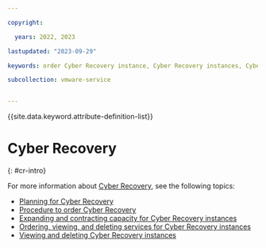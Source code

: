 ```yaml
---

copyright:

  years: 2022, 2023

lastupdated: "2023-09-29"

keywords: order Cyber Recovery instance, Cyber Recovery instances, Cyber Recovery order

subcollection: vmware-service


---
```


{{site.data.keyword.attribute-definition-list}}

# Cyber Recovery
{: #cr-intro}

For more information about [Cyber Recovery](/docs/vmwaresolutions?topic=vmwaresolutions-cr_overview), see the following topics:

* [Planning for Cyber Recovery](/docs/vmwaresolutions?topic=vmwaresolutions-cr_planning)
* [Procedure to order Cyber Recovery](/docs/vmwaresolutions?topic=vmwaresolutions-cr_orderinginstance-order-procedure)
* [Expanding and contracting capacity for Cyber Recovery instances](/docs/vmwaresolutions?topic=vmwaresolutions-cr-addingremovingservers)
* [Ordering, viewing, and deleting services for Cyber Recovery instances](/docs/vmwaresolutions?topic=vmwaresolutions-cr_addingviewingservices)
* [Viewing and deleting Cyber Recovery instances](/docs/vmwaresolutions?topic=vmwaresolutions-cr-view-delete-instance)
